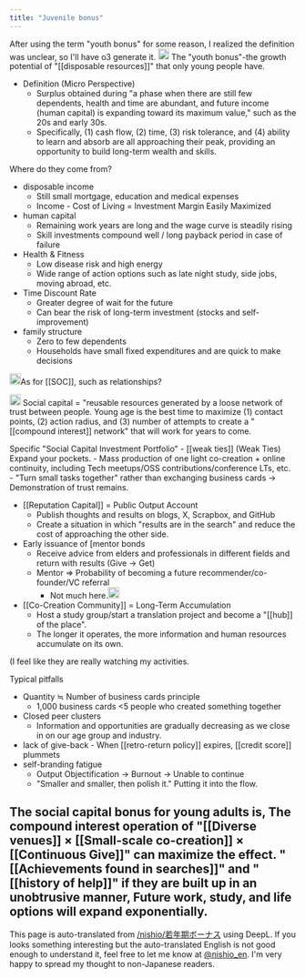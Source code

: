```yaml
---
title: "Juvenile bonus"
---
```


After using the term "youth bonus" for some reason, I realized the definition was unclear, so I'll have o3 generate it.
<img src='https://scrapbox.io/api/pages/nishio-en/o3/icon' alt='o3.icon' height="19.5"/>
The "youth bonus"-the growth potential of "[[disposable resources]]" that only young people have.
- Definition (Micro Perspective)
    - Surplus obtained during "a phase when there are still few dependents, health and time are abundant, and future income (human capital) is expanding toward its maximum value," such as the 20s and early 30s.
    - Specifically, (1) cash flow, (2) time, (3) risk tolerance, and (4) ability to learn and absorb are all approaching their peak, providing an opportunity to build long-term wealth and skills.

Where do they come from?
- disposable income
    - Still small mortgage, education and medical expenses
    - Income - Cost of Living = Investment Margin Easily Maximized
- human capital
    - Remaining work years are long and the wage curve is steadily rising
    - Skill investments compound well / long payback period in case of failure
- Health & Fitness
    - Low disease risk and high energy
    - Wide range of action options such as late night study, side jobs, moving abroad, etc.
- Time Discount Rate
    - Greater degree of wait for the future
    - Can bear the risk of long-term investment (stocks and self-improvement)
- family structure
    - Zero to few dependents
    - Households have small fixed expenditures and are quick to make decisions

<img src='https://scrapbox.io/api/pages/nishio-en/nishio/icon' alt='nishio.icon' height="19.5"/>As for [[SOC]], such as relationships?

<img src='https://scrapbox.io/api/pages/nishio-en/o3/icon' alt='o3.icon' height="19.5"/>
Social capital = "reusable resources generated by a loose network of trust between people.
Young age is the best time to maximize (1) contact points, (2) action radius, and (3) number of attempts to create a "[[compound interest]] network" that will work for years to come.

Specific "Social Capital Investment Portfolio"
    - [[weak ties]] (Weak Ties) Expand your pockets.
    - Mass production of one light co-creation + online continuity, including Tech meetups/OSS contributions/conference LTs, etc.
    - "Turn small tasks together" rather than exchanging business cards → Demonstration of trust remains.
- [[Reputation Capital]] = Public Output Account
    - Publish thoughts and results on blogs, X, Scrapbox, and GitHub
    - Create a situation in which "results are in the search" and reduce the cost of approaching the other side.
- Early issuance of [mentor bonds
    - Receive advice from elders and professionals in different fields and return with results (Give -> Get)
    - Mentor => Probability of becoming a future recommender/co-founder/VC referral
        - Not much here.<img src='https://scrapbox.io/api/pages/nishio-en/nishio/icon' alt='nishio.icon' height="19.5"/>
- [[Co-Creation Community]] = Long-Term Accumulation
    - Host a study group/start a translation project and become a "[[hub]] of the place".
    - The longer it operates, the more information and human resources accumulate on its own.

(I feel like they are really watching my activities.

Typical pitfalls
- Quantity ≒ Number of business cards principle
    - 1,000 business cards <5 people who created something together
- Closed peer clusters
    - Information and opportunities are gradually decreasing as we close in on our age group and industry.
- lack of give-back
        - When [[retro-return policy]] expires, [[credit score]] plummets
- self-branding fatigue
    - Output Objectification → Burnout → Unable to continue
    - "Smaller and smaller, then polish it." Putting it into the flow.

The social capital bonus for young adults is,
The compound interest operation of "[[Diverse venues]] × [[Small-scale co-creation]] × [[Continuous Give]]" can maximize the effect.
"[[Achievements found in searches]]" and "[[history of help]]" if they are built up in an unobtrusive manner,
Future work, study, and life options will expand exponentially.
---
This page is auto-translated from [/nishio/若年期ボーナス](https://scrapbox.io/nishio/若年期ボーナス) using DeepL. If you looks something interesting but the auto-translated English is not good enough to understand it, feel free to let me know at [@nishio_en](https://twitter.com/nishio_en). I'm very happy to spread my thought to non-Japanese readers.